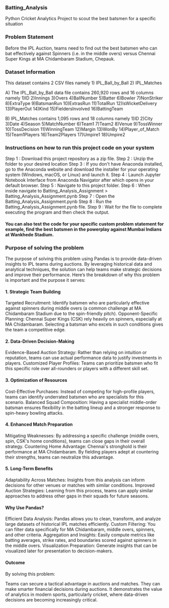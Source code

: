 ### Batting_Analysis
Python Cricket Analytics Project to scout the best batsmen for a specific situation

### Problem Statement
Before the IPL Auction, teams need to find out the best batsmen who can bat effectively against Spinners (i.e. in the middle overs) versus Chennai Super Kings at MA Chidambaram Stadium, Chepauk.

### Dataset Information
This dataset contains 2 CSV files namely 1) IPL_Ball_by_Ball 2) IPL_Matches

A) The IPL_Ball_by_Ball data file contains 260,920 rows and 16 columns namely 1)ID 2)Innings 3)Overs 4)BallNumber 5)Batter 6)Bowler 7)NonStriker 8)ExtraType 9)BatsmanRun 10)ExtrasRun 11)TotalRun 12)IsWicketDelivery 13)PlayerOut 14)Kind 15)FieldersInvolved 16)BattingTeam

B) IPL_Matches contains 1,095 rows and 18 columns namely 1)ID 2)City 3)Date 4)Season 5)MatchNumber 6)Team1 7)Team2 8)Venue 9)TossWinner 10)TossDecision 11)WinningTeam 12)Margin 13)WonBy 14)Player_of_Match 15)Team1Players 16)Team2Players 17)Umpire1 18)Umpire2

### Instructions on how to run this project code on your system
Step 1 : Download this project repository as a zip file. 
Step 2 : Unzip the folder to your desired location 
Step 3 : If you don't have Anaconda installed, go to the Anaconda website and download the installer for your operating system (Windows, macOS, or Linux) 
and launch it. 
Step 4 : Launch Jupyter Notebook Interface from Anaconda Navigator after which opens in your default browser. 
Step 5 : Navigate to this project folder. 
Step 6 : When inside navigate to Batting_Analysis_Assignment > Batting_Analysis_Assignment.pynb 
Step 7 : Open the Batting_Analysis_Assignment.pynb 
Step 8 : Run the Batting_Analysis_Assignment.pynb file. 
Step 9 : Wait for the file to complete executing the program and then check the output.

#### You can also test the code for your specific custom problem statement for example, find the best batsmen in the powerplay against Mumbai Indians at Wankhede Stadium.


### Purpose of solving the problem

The purpose of solving this problem using Pandas is to provide data-driven insights to IPL teams during auctions. By leveraging historical data and analytical techniques, the solution can help teams make strategic decisions and improve their performance. Here’s the breakdown of why this problem is important and the purpose it serves:

#### 1. Strategic Team Building
Targeted Recruitment: Identify batsmen who are particularly effective against spinners during middle overs (a common challenge at MA Chidambaram Stadium due to the spin-friendly pitch).
Opponent-Specific Planning: Chennai Super Kings (CSK) rely heavily on spinners, especially at MA Chidambaram. Selecting a batsman who excels in such conditions gives the team a competitive edge.

#### 2. Data-Driven Decision-Making
Evidence-Based Auction Strategy: Rather than relying on intuition or reputation, teams can use actual performance data to justify investments in players.
Customized Player Profiles: Teams can prioritize batsmen who fit this specific role over all-rounders or players with a different skill set.

#### 3. Optimization of Resources
Cost-Effective Purchases: Instead of competing for high-profile players, teams can identify underrated batsmen who are specialists for this scenario.
Balanced Squad Composition: Having a specialist middle-order batsman ensures flexibility in the batting lineup and a stronger response to spin-heavy bowling attacks.

#### 4. Enhanced Match Preparation
Mitigating Weaknesses: By addressing a specific challenge (middle overs, spin, CSK's home conditions), teams can close gaps in their overall strategy.
Countering Home Advantage: Chennai's stronghold is their performance at MA Chidambaram. By fielding players adept at countering their strengths, teams can neutralize this advantage.

#### 5. Long-Term Benefits
Adaptability Across Matches: Insights from this analysis can inform decisions for other venues or matches with similar conditions.
Improved Auction Strategies: Learning from this process, teams can apply similar approaches to address other gaps in their squads for future seasons.

#### Why Use Pandas?
Efficient Data Analysis: Pandas allows you to clean, transform, and analyze large datasets of historical IPL matches efficiently.
Custom Filtering: You can filter data specifically for MA Chidambaram, middle overs, spinners, and other criteria.
Aggregation and Insights: Easily compute metrics like batting averages, strike rates, and boundaries scored against spinners in the middle overs.
Visualization Preparation: Generate insights that can be visualized later for presentation to decision-makers.

#### Outcome

By solving this problem:

Teams can secure a tactical advantage in auctions and matches.
They can make smarter financial decisions during auctions.
It demonstrates the value of analytics in modern sports, particularly cricket, where data-driven decisions are becoming increasingly critical.
